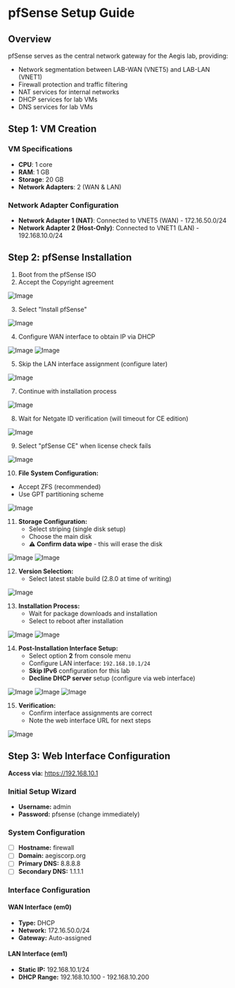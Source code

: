 # pfSense Setup Guide

## Overview
pfSense serves as the central network gateway for the Aegis lab, providing:
- Network segmentation between LAB-WAN (VNET5) and LAB-LAN (VNET1)
- Firewall protection and traffic filtering
- NAT services for internal networks
- DHCP services for lab VMs
- DNS services for lab VMs

## Step 1: VM Creation

### VM Specifications
- **CPU**: 1 core
- **RAM**: 1 GB
- **Storage**: 20 GB
- **Network Adapters**: 2 (WAN & LAN)

### Network Adapter Configuration
- **Network Adapter 1 (NAT)**: Connected to VNET5 (WAN) - 172.16.50.0/24
- **Network Adapter 2 (Host-Only)**: Connected to VNET1 (LAN) - 192.168.10.0/24

## Step 2: pfSense Installation

1. Boot from the pfSense ISO
2. Accept the Copyright agreement


![Image](/assets/pfsense-license-accept.png)


3. Select "Install pfSense"


![Image](/assets/pfsense-install.png)


4. Configure WAN interface to obtain IP via DHCP


![Image](/assets/pfsense-wan-select.png)
![Image](/assets/pfsense-dhcp.png)


5. Skip the LAN interface assignment (configure later)


![Image](/assets/pfsense-lan-skip.png)


7. Continue with installation process


![Image](/assets/pfsense-continue-wan.png)


8. Wait for Netgate ID verification (will timeout for CE edition)


![Image](/assets/pfsense-netgate-check.png)


9. Select "pfSense CE" when license check fails


![Image](/assets/pfsense-install-ce.png)


10. **File System Configuration:**
   - Accept ZFS (recommended)
   - Use GPT partitioning scheme


![Image](/assets/pfsense-zfs-gpt.png)


11. **Storage Configuration:**
    - Select striping (single disk setup)
    - Choose the main disk
    - **⚠️ Confirm data wipe** - this will erase the disk


![Image](/assets/pfsense-disk-select.png)
![Image](/assets/pfsense-stripe.png)


12. **Version Selection:**
    - Select latest stable build (2.8.0 at time of writing)


![Image](/assets/pfsense-version-select.png)


13. **Installation Process:**
    - Wait for package downloads and installation
    - Select to reboot after installation


![Image](/assets/pfsense-installing.png)
![Image](/assets/pfsense-reboot.png)


14. **Post-Installation Interface Setup:**
    - Select option **2** from console menu
    - Configure LAN interface: `192.168.10.1/24`
    - **Skip IPv6** configuration for this lab
    - **Decline DHCP server** setup (configure via web interface)


![Image](/assets/pfsense-done.png)
![Image](/assets/pfsense-option-2.png)
![Image](/assets/pfsense-option-2-done.png)


15. **Verification:**
    - Confirm interface assignments are correct
    - Note the web interface URL for next steps


![Image](/assets/pfsense-finished.png)


## Step 3: Web Interface Configuration

**Access via:** https://192.168.10.1

### Initial Setup Wizard
- **Username:** admin
- **Password:** pfsense (change immediately)

### System Configuration
- [ ] **Hostname:** firewall
- [ ] **Domain:** aegiscorp.org  
- [ ] **Primary DNS:** 8.8.8.8
- [ ] **Secondary DNS:** 1.1.1.1

### Interface Configuration
#### WAN Interface (em0)
- **Type:** DHCP
- **Network:** 172.16.50.0/24
- **Gateway:** Auto-assigned

#### LAN Interface (em1)  
- **Static IP:** 192.168.10.1/24
- **DHCP Range:** 192.168.10.100 - 192.168.10.200
